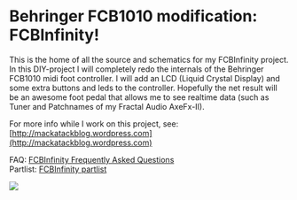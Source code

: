 Behringer FCB1010 modification: FCBInfinity!
===========

This is the home of all the source and schematics for my FCBInfinity project. In this DIY-project I will completely redo the internals of the Behringer FCB1010 midi foot controller. I will add an LCD (Liquid Crystal Display) and some extra buttons and leds to the controller. Hopefully the net result will be an awesome foot pedal that allows me to see realtime data (such as Tuner and Patchnames of my Fractal Audio AxeFx-II).

For more info while I work on this project, see: [http://mackatackblog.wordpress.com](http://mackatackblog.wordpress.com)


FAQ: [FCBInfinity Frequently Asked Questions](https://github.com/mackatack/FCBInfinity/blob/master/faq.md)  
Partlist: [FCBInfinity partlist](https://github.com/mackatack/FCBInfinity/blob/master/Partlist.md)

![](http://mackatackblog.files.wordpress.com/2012/06/wpid-20120626_0924241.jpg?w=630)

